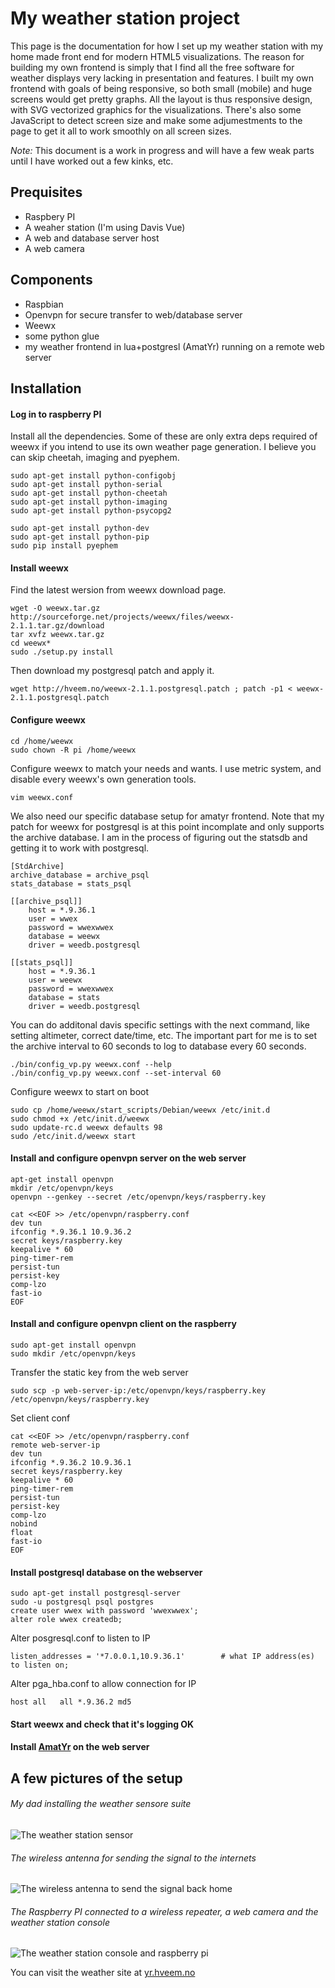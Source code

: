 # My weather station project

This page is the documentation for how I set up my weather station with my home made front end for modern HTML5 visualizations.
The reason for building my own frontend is simply that I find all the free software for weather displays very lacking in presentation and features. I built my own frontend with goals of being responsive, so both small (mobile) and huge screens would get pretty graphs. All the layout is thus responsive design, with SVG vectorized graphics for the visualizations. There's also some JavaScript to detect screen size and make some adjumestments to the page to get it all to work smoothly on all screen sizes.

*Note:* This document is a work in progress and will have a few weak parts until I have worked out a few kinks, etc.

## Prequisites

*    Raspbery PI
*    A weaher station (I'm using Davis Vue)
*    A web and database server host
*    A web camera

## Components

*   Raspbian
*   Openvpn for secure transfer to web/database server
*   Weewx
*   some python glue
*   my weather frontend in lua+postgresl (AmatYr) running on a remote web server


## Installation


#### Log in to raspberry PI
Install all the dependencies. Some of these are only extra deps required of weewx if you intend to use its own weather page generation. I believe you can skip cheetah, imaging and pyephem.

    sudo apt-get install python-configobj 
    sudo apt-get install python-serial
    sudo apt-get install python-cheetah 
    sudo apt-get install python-imaging 
    sudo apt-get install python-psycopg2

    sudo apt-get install python-dev
    sudo apt-get install python-pip
    sudo pip install pyephem

#### Install weewx

Find the latest wersion from weewx download page.

    wget -O weewx.tar.gz http://sourceforge.net/projects/weewx/files/weewx-2.1.1.tar.gz/download
    tar xvfz weewx.tar.gz
    cd weewx*
    sudo ./setup.py install

Then download my postgresql patch and apply it.

    wget http://hveem.no/weewx-2.1.1.postgresql.patch ; patch -p1 < weewx-2.1.1.postgresql.patch

#### Configure weewx

    cd /home/weewx
    sudo chown -R pi /home/weewx 

Configure weewx to match your needs and wants. I use metric system, and disable every weewx's own generation tools.

    vim weewx.conf

We also need our specific database setup for amatyr frontend. Note that my patch for weewx for postgresql is at this point incomplate and only supports the archive database. I am in the process of figuring out the statsdb and getting it to work with postgresql.

    [StdArchive]
    archive_database = archive_psql
    stats_database = stats_psql

    [[archive_psql]]
        host = *.9.36.1
        user = wwex
        password = wwexwwex
        database = weewx
        driver = weedb.postgresql

    [[stats_psql]]
        host = *.9.36.1
        user = weewx
        password = wwexwwex
        database = stats
        driver = weedb.postgresql

You can do additonal davis specific settings with the next command, like setting altimeter, correct date/time, etc.
The important part for me is to set the archive interval to 60 seconds to log to database every 60 seconds.

    ./bin/config_vp.py weewx.conf --help
    ./bin/config_vp.py weewx.conf --set-interval 60

Configure weewx to start on boot

    sudo cp /home/weewx/start_scripts/Debian/weewx /etc/init.d 
    sudo chmod +x /etc/init.d/weewx 
    sudo update-rc.d weewx defaults 98 
    sudo /etc/init.d/weewx start

#### Install and configure openvpn server on the web server

    apt-get install openvpn
    mkdir /etc/openvpn/keys
    openvpn --genkey --secret /etc/openvpn/keys/raspberry.key

    cat <<EOF >> /etc/openvpn/raspberry.conf
    dev tun
    ifconfig *.9.36.1 10.9.36.2
    secret keys/raspberry.key
    keepalive * 60
    ping-timer-rem
    persist-tun
    persist-key
    comp-lzo
    fast-io
    EOF

#### Install and configure openvpn client on the raspberry

    sudo apt-get install openvpn
    sudo mkdir /etc/openvpn/keys

Transfer the static key from the web server

    sudo scp -p web-server-ip:/etc/openvpn/keys/raspberry.key /etc/openvpn/keys/raspberry.key

Set client conf

    cat <<EOF >> /etc/openvpn/raspberry.conf
    remote web-server-ip
    dev tun
    ifconfig *.9.36.2 10.9.36.1
    secret keys/raspberry.key
    keepalive * 60
    ping-timer-rem
    persist-tun
    persist-key
    comp-lzo
    nobind
    float
    fast-io
    EOF

#### Install postgresql database on the webserver

    sudo apt-get install postgresql-server
    sudo -u postgresql psql postgres
    create user wwex with password 'wwexwwex';
    alter role wwex createdb;

Alter posgresql.conf to listen to IP
    
    listen_addresses = '*7.0.0.1,10.9.36.1'        # what IP address(es) to listen on;

Alter pga_hba.conf to allow connection for IP

    host all   all *.9.36.2 md5

#### Start weewx and check that it's logging OK

#### Install [AmatYr](http://github.com/torhve/amatyr) on the web server

## A few pictures of the setup

###### My dad installing the weather sensore suite
![The weather station sensor](http://hveem.no/davis.jpg)
###### The wireless antenna for sending the signal to the internets
![The wireless antenna to send the signal back home](http://hveem.no/antenne.jpg)
###### The Raspberry PI connected to a wireless repeater, a web camera and the weather station console
![The weather station console and raspberry pi](http://hveem.no/weatherconsole.jpg)

You can visit the weather site at [yr.hveem.no](http://yr.hveem.no/)


